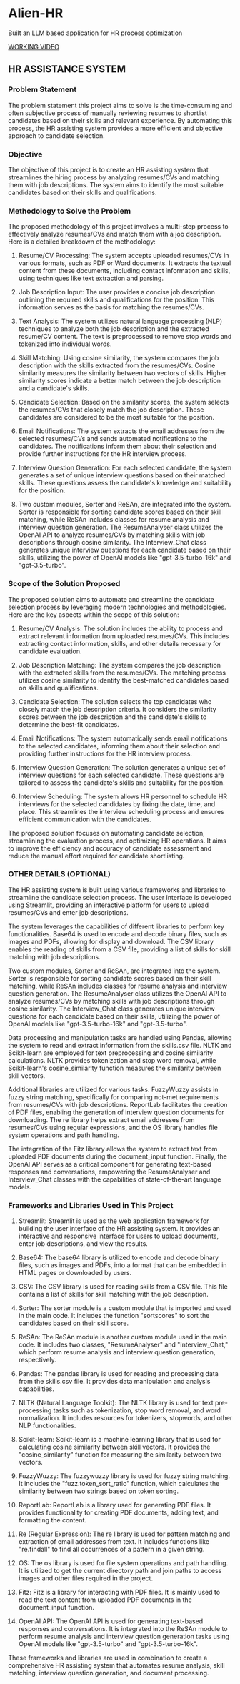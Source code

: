 # Alien-HR
Built an LLM based application for HR process optimization 



[WORKING VIDEO](https://www.youtube.com/watch?v=YNukAtwy7I0)


## HR ASSISTANCE SYSTEM
### Problem Statement 
The problem statement this project aims to solve is the time-consuming and often subjective process of manually reviewing resumes to shortlist candidates based on their skills and relevant experience. By automating this process, the HR assisting system provides a more efficient and objective approach to candidate selection.
### Objective
 The objective of this project is to create an HR assisting system that streamlines the hiring process by analyzing resumes/CVs and matching them with job descriptions. The system aims to identify the most suitable candidates based on their skills and qualifications.

### Methodology to Solve the Problem

The proposed methodology of this project involves a multi-step process to effectively analyze resumes/CVs and match them with a job description. Here is a detailed breakdown of the methodology:
 
1. Resume/CV Processing: The system accepts uploaded resumes/CVs in various formats, such as PDF or Word documents. It extracts the textual content from these documents, including contact information and skills, using techniques like text extraction and parsing.
 
2. Job Description Input: The user provides a concise job description outlining the required skills and qualifications for the position. This information serves as the basis for matching the resumes/CVs.
 
3. Text Analysis: The system utilizes natural language processing (NLP) techniques to analyze both the job description and the extracted resume/CV content. The text is preprocessed to remove stop words and tokenized into individual words.
 
4. Skill Matching: Using cosine similarity, the system compares the job description with the skills extracted from the resumes/CVs. Cosine similarity measures the similarity between two vectors of skills. Higher similarity scores indicate a better match between the job description and a candidate's skills.
 
5. Candidate Selection: Based on the similarity scores, the system selects the resumes/CVs that closely match the job description. These candidates are considered to be the most suitable for the position.
 
6. Email Notifications: The system extracts the email addresses from the selected resumes/CVs and sends automated notifications to the candidates. The notifications inform them about their selection and provide further instructions for the HR interview process.
 
7. Interview Question Generation: For each selected candidate, the system generates a set of unique interview questions based on their matched skills. These questions assess the candidate's knowledge and suitability for the position.
 
8. Two custom modules, Sorter and ReSAn, are integrated into the system. Sorter is responsible for sorting candidate scores based on their skill matching, while ReSAn includes classes for resume analysis and interview question generation. The ResumeAnalyser class utilizes the OpenAI API to analyze resumes/CVs by matching skills with job descriptions through cosine similarity. The Interview_Chat class generates unique interview questions for each candidate based on their skills, utilizing the power of OpenAI models like "gpt-3.5-turbo-16k" and "gpt-3.5-turbo".
 
 
### Scope of the Solution Proposed
 
The proposed solution aims to automate and streamline the candidate selection process by leveraging modern technologies and methodologies. Here are the key aspects within the scope of this solution:
 
1. Resume/CV Analysis: The solution includes the ability to process and extract relevant information from uploaded resumes/CVs. This includes extracting contact information, skills, and other details necessary for candidate evaluation.
 
2. Job Description Matching: The system compares the job description with the extracted skills from the resumes/CVs. The matching process utilizes cosine similarity to identify the best-matched candidates based on skills and qualifications.
 
3. Candidate Selection: The solution selects the top candidates who closely match the job description criteria. It considers the similarity scores between the job description and the candidate's skills to determine the best-fit candidates.
 
4. Email Notifications: The system automatically sends email notifications to the selected candidates, informing them about their selection and providing further instructions for the HR interview process.
 
5. Interview Question Generation: The solution generates a unique set of interview questions for each selected candidate. These questions are tailored to assess the candidate's skills and suitability for the position.
 
6. Interview Scheduling: The system allows HR personnel to schedule HR interviews for the selected candidates by fixing the date, time, and place. This streamlines the interview scheduling process and ensures efficient communication with the candidates.
 
The proposed solution focuses on automating candidate selection, streamlining the evaluation process, and optimizing HR operations. It aims to improve the efficiency and accuracy of candidate assessment and reduce the manual effort required for candidate shortlisting.


















### OTHER DETAILS (OPTIONAL)




The HR assisting system is built using various frameworks and libraries to streamline the candidate selection process. The user interface is developed using Streamlit, providing an interactive platform for users to upload resumes/CVs and enter job descriptions.
 
The system leverages the capabilities of different libraries to perform key functionalities. Base64 is used to encode and decode binary files, such as images and PDFs, allowing for display and download. The CSV library enables the reading of skills from a CSV file, providing a list of skills for skill matching with job descriptions.
 
Two custom modules, Sorter and ReSAn, are integrated into the system. Sorter is responsible for sorting candidate scores based on their skill matching, while ReSAn includes classes for resume analysis and interview question generation. The ResumeAnalyser class utilizes the OpenAI API to analyze resumes/CVs by matching skills with job descriptions through cosine similarity. The Interview_Chat class generates unique interview questions for each candidate based on their skills, utilizing the power of OpenAI models like "gpt-3.5-turbo-16k" and "gpt-3.5-turbo".
 
Data processing and manipulation tasks are handled using Pandas, allowing the system to read and extract information from the skills.csv file. NLTK and Scikit-learn are employed for text preprocessing and cosine similarity calculations. NLTK provides tokenization and stop word removal, while Scikit-learn's cosine_similarity function measures the similarity between skill vectors.
 
Additional libraries are utilized for various tasks. FuzzyWuzzy assists in fuzzy string matching, specifically for comparing not-met requirements from resumes/CVs with job descriptions. ReportLab facilitates the creation of PDF files, enabling the generation of interview question documents for downloading. The re library helps extract email addresses from resumes/CVs using regular expressions, and the OS library handles file system operations and path handling.
 
The integration of the Fitz library allows the system to extract text from uploaded PDF documents during the document_input function. Finally, the OpenAI API serves as a critical component for generating text-based responses and conversations, empowering the ResumeAnalyser and Interview_Chat classes with the capabilities of state-of-the-art language models.
 
 
### Frameworks and Libraries Used in This Project
 
1. Streamlit: Streamlit is used as the web application framework for building the user interface of the HR assisting system. It provides an interactive and responsive interface for users to upload documents, enter job descriptions, and view the results.
 
2. Base64: The base64 library is utilized to encode and decode binary files, such as images and PDFs, into a format that can be embedded in HTML pages or downloaded by users.
 
3. CSV: The CSV library is used for reading skills from a CSV file. This file contains a list of skills for skill matching with the job description.
 
4. Sorter: The sorter module is a custom module that is imported and used in the main code. It includes the function "sortscores" to sort the candidates based on their skill score.
 
5. ReSAn: The ReSAn module is another custom module used in the main code. It includes two classes, "ResumeAnalyser" and "Interview_Chat," which perform resume analysis and interview question generation, respectively.
 
6. Pandas: The pandas library is used for reading and processing data from the skills.csv file. It provides data manipulation and analysis capabilities.
 
7. NLTK (Natural Language Toolkit): The NLTK library is used for text pre-processing tasks such as tokenization, stop word removal, and word normalization. It includes resources for tokenizers, stopwords, and other NLP functionalities.
 
8. Scikit-learn: Scikit-learn is a machine learning library that is used for calculating cosine similarity between skill vectors. It provides the "cosine_similarity" function for measuring the similarity between two vectors.
 
9. FuzzyWuzzy: The fuzzywuzzy library is used for fuzzy string matching. It includes the "fuzz.token_sort_ratio" function, which calculates the similarity between two strings based on token sorting.
 
10. ReportLab: ReportLab is a library used for generating PDF files. It provides functionality for creating PDF documents, adding text, and formatting the content.
 
11. Re (Regular Expression): The re library is used for pattern matching and extraction of email addresses from text. It includes functions like "re.findall" to find all occurrences of a pattern in a given string.
 
12. OS: The os library is used for file system operations and path handling. It is utilized to get the current directory path and join paths to access images and other files required in the project.
 
13. Fitz: Fitz is a library for interacting with PDF files. It is mainly used to read the text content from uploaded PDF documents in the document_input function.
 
14. OpenAI API: The OpenAI API is used for generating text-based responses and conversations. It is integrated into the ReSAn module to perform resume analysis and interview question generation tasks using OpenAI models like "gpt-3.5-turbo" and "gpt-3.5-turbo-16k".
 
These frameworks and libraries are used in combination to create a comprehensive HR assisting system that automates resume analysis, skill matching, interview question generation, and document processing.


